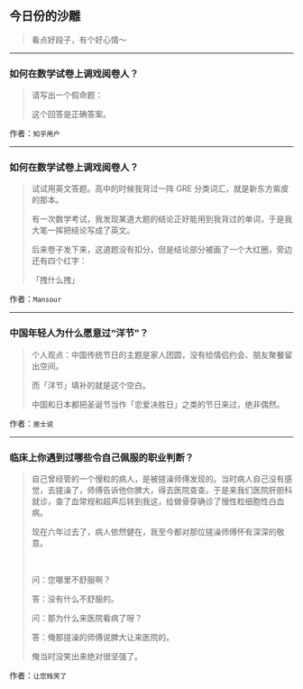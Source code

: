 ## 今日份的沙雕

> 看点好段子，有个好心情～


 
---

### 如何在数学试卷上调戏阅卷人？

> 请写出一个假命题：
> 
> 这个回答是正确答案。


作者：`知乎用户`

---

### 如何在数学试卷上调戏阅卷人？

> 试试用英文答题。高中的时候我背过一阵 GRE 分类词汇，就是新东方紫皮的那本。
> 
> 有一次数学考试，我发现某道大题的结论正好能用到我背过的单词，于是我大笔一挥把结论写成了英文。
> 
> 后来卷子发下来，这道题没有扣分，但是结论部分被画了一个大红圈，旁边还有四个红字：
> 
> 「拽什么拽」


作者：`Mansour`

---

### 中国年轻人为什么愿意过“洋节”？

> 个人观点：中国传统节日的主题是家人团圆，没有给情侣约会、朋友聚餐留出空间。
> 
> 而「洋节」填补的就是这个空白。
> 
> 中国和日本都把圣诞节当作「恋爱决胜日」之类的节日来过，绝非偶然。


作者：`居士说`

---

### 临床上你遇到过哪些令自己佩服的职业判断？

> 自己曾经管的一个慢粒的病人，是被搓澡师傅发现的。当时病人自己没有感觉，去搓澡了，师傅告诉他你脾大，得去医院查查。于是来我们医院肝胆科就诊，查了血常规和超声后转到我这，给做骨穿确诊了慢性粒细胞性白血病。
> 
> 现在六年过去了，病人依然健在，我至今都对那位搓澡师傅怀有深深的敬意。
> 
>  
> 
> 问：您哪里不舒服啊？
> 
> 答：没有什么不舒服的。
> 
> 问：那为什么来医院看病了呀？
> 
> 答：俺那搓澡的师傅说脾大让来医院的。
> 
> 俺当时没笑出来绝对很坚强了。


作者：`让您贱笑了`